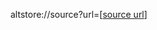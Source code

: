 altstore://source?url=[[source url](https://raw.githubusercontent.com/TIDYBEATS1/AmiiboTracker/refs/heads/main/docs/sourcelist.json)]
